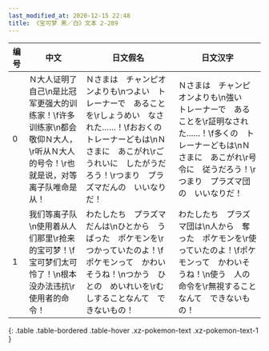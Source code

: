 ```yaml
---
last_modified_at: 2020-12-15 22:48
title: 《宝可梦 黑／白》文本 2-289
---
```

| 编号 | 中文 | 日文假名 | 日文汉字 |
| ---- | ---- | ---- | --- |
| 0 | Ｎ大人证明了自己\n是比冠军更强大的训练家！\f许多训练家\n都会敬仰Ｎ大人，\r听从Ｎ大人的号令！\r也就是说，对等离子队唯命是从！ | Ｎさまは　チャンピオンよりも\nつよい　トレーナーで　あることを\rしょうめい　なされた……！\fおおくの　トレーナーどもは\nＮさまに　あこがれ\rごうれいに　したがうだろう！\rつまり　プラズマだんの　いいなりだ！ | Ｎさまは　チャンピオンよりも\n強い　トレーナーで　あることを\r証明なされた……！\f多くの　トレーナーどもは\nＮさまに　あこがれ\r号令に　従うだろう！\rつまり　プラズマ団の　いいなりだ！ |
| 1 | 我们等离子队\n使用着从人们那里\r抢来的宝可梦！\f宝可梦们太可怜了！\n根本没办法违抗\r使用者的命令！ | わたしたち　プラズマだんは\nひとから　うばった　ポケモンを\rつかっていたのよ！\fポケモンって　かわいそうね！\nつかう　ひとの　めいれいを\rむしすることなんて　できないもの！ | わたしたち　プラズマ団は\n人から　奪った　ポケモンを\r使っていたのよ！\fポケモンって　かわいそうね！\n使う　人の　命令を\r無視することなんて　できないもの！ |
{: .table .table-bordered .table-hover .xz-pokemon-text .xz-pokemon-text-1 }